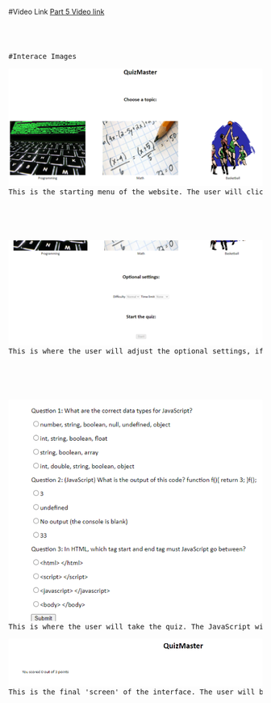 #Video Link
[Part 5 Video link](https://www.loom.com/share/439d3524ce604467a33c83ff3da4cb5e)

<pre><pre><pre><pre>

#Interace Images

<img src="2022-08-088.png" alt="start menu">
This is the starting menu of the website. The user will click on one of the pictures which represents each topic.

<pre><pre><pre><pre>

<img src="2022-08-0881.png" alt="settings">
This is where the user will adjust the optional settings, if desired. Once the user has been chosen a topic by clicking one of the pictures above, they will be allowed to change the settings or they can start the quiz.

<pre><pre><pre><pre>

<img src="2022-08-0882.png" alt="quizInterface">
This is where the user will take the quiz. The JavaScript will compute if each radio button clicked corresponds to the correct answer. Once the user clicks the 'submit' button, the scoce will be calculated.

<img src="2022-08-0883.png" alt="quizScore">
This is the final 'screen' of the interface. The user will be given their score out of 3 to let them know how they did.  
